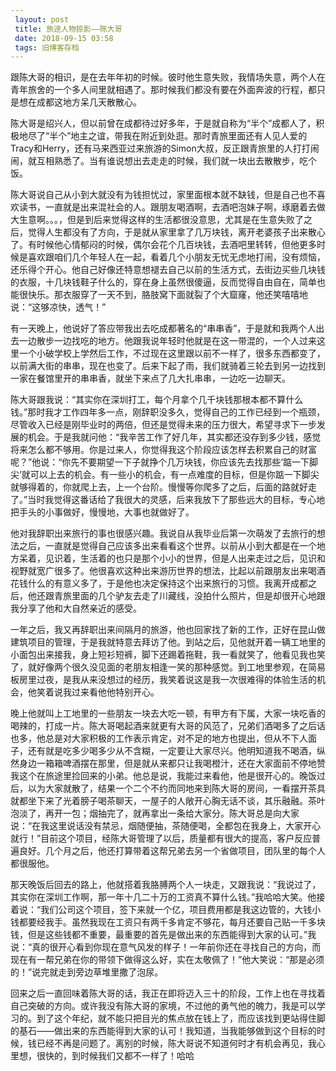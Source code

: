 ```yaml
---
 layout: post
 title: 旅途人物掠影——陈大哥
 date: 2018-09-15 03:58
 tags: 旧博客存档
---
```

跟陈大哥的相识，是在去年年初的时候。彼时他生意失败，我情场失意，两个人在青年旅舍的一个多人间里就相遇了。那时候我们都没有要在外面奔波的行程，都只是想在成都这地方呆几天散散心。

陈大哥是绍兴人，但以前曾在成都待过好多年，于是就自称为“半个”成都人了，积极地尽了“半个”地主之谊，带我在附近到处逛。那时青旅里面还有人见人爱的Tracy和Herry，还有马来西亚过来旅游的Simon大叔，反正跟青旅里的人打打闹闹，就互相熟悉了。当有谁说想出去走走的时候，我们就一块出去散散步，吃个饭。

陈大哥说自己从小到大就没有为钱担忧过，家里面根本就不缺钱，但是自己也不喜欢读书，一直就是出来混社会的人。跟朋友喝酒啊，去酒吧泡妹子啊，琢磨着去做大生意啊。。。，但是到后来觉得这样的生活都很没意思，尤其是在生意失败了之后，觉得人生都没有了方向，于是就从家里拿了几万块钱，离开老婆孩子出来散心了。有时候他心情郁闷的时候，偶尔会花个几百块钱，去酒吧里转转，但他更多时候是喜欢跟咱们几个年轻人在一起，看着几个小朋友无忧无虑地打闹，没有烦恼，还乐得个开心。他自己好像还特意想褪去自己以前的生活方式，去街边买些几块钱的衣服，十几块钱鞋子什么的，穿在身上虽然很傻逼，反而觉得自由自在，简单也能很快乐。那衣服穿了一天不到，胳肢窝下面就裂了个大窟窿，他还笑嘻嘻地说：“这够凉快，透气！”

有一天晚上，他说好了答应带我出去吃成都著名的“串串香”，于是就和我两个人出去一边散步一边找吃的地方。他跟我说年轻时他就是在这一带混的，一个人过来这里一个小破学校上学然后工作，不过现在这里跟以前不一样了，很多东西都变了，以前满大街的串串，现在也变了。后来下起了雨，我们就骑着三轮去到另一边找到一家在餐馆里开的串串香，就坐下来点了几大扎串串，一边吃一边聊天。

陈大哥跟我说：“其实你在深圳打工，每个月拿个几千块钱那根本都不算什么钱。”那时我才工作四年多一点，刚辞职没多久，觉得自己的工作已经到一个瓶颈，尽管收入已经是刚毕业时的两倍，但还是觉得未来的压力很大，希望寻求下一步发展的机会。于是我就问他：“我辛苦工作了好几年，其实都还没存到多少钱，感觉将来怎么都不够用。你是过来人，你觉得我这个阶段应该怎样去积累自己的财富呢？”他说：“你先不要期望一下子就挣个几万块钱，你应该先去找那些‘踮一下脚尖’就可以上去的机会。有一些小的机会，有一点难度的目标，但是你踮一下脚尖就够得着的，你就爬上去，上一个台阶。慢慢等你爬多了之后，后面的路就好走了。”当时我觉得这番话给了我很大的灵感，后来我放下了那些远大的目标，专心地把手头的小事做好，慢慢地，大事也就做好了。

他对我辞职出来旅行的事也很感兴趣。我说自从我毕业后第一次萌发了去旅行的想法之后，一直就是觉得自己应该多出来看看这个世界。以前从小到大都是在一个地方呆着，见识着，生活着的也只是那个小小的世界，但是人出来走过之后，见识和视野就宽广很多了。他很喜欢这种出来游历世界的想法，比起以前跟朋友出来喝酒花钱什么的有意义多了，于是他也决定保持这个出来旅行的习惯。我离开成都之后，他还跟青旅里面的几个驴友去走了川藏线，没拍什么照片，但是却很开心地跟我分享了他和大自然亲近的感受。



一年之后，我又再辞职出来间隔月的旅游，他也回家找了新的工作，正好在昆山做建筑项目的管理，于是我就特意去拜访了他。到站之后，见他就开着一辆工地里的小面包出来接我，身上短衫短裤，脚下还踢着拖鞋，我一看就笑了，他看见我也笑了，就好像两个很久没见面的老朋友相逢一笑的那种感觉。到工地里参观，在简易板房里过夜，是我从来没想过的经历，我笑着说这是我一次很难得的体验生活的机会，他笑着说我过来看他他特别开心。

晚上他就叫上工地里的一些朋友一块去大吃一顿，有甲方有下属，大家一块吃香的喝辣的，打成一片。陈大哥喝起酒来就更有大哥的风范了，兄弟们酒喝多了之后话也多，他总是对大家积极的工作表示肯定，对不足的地方也提出，但从不下人面子，还有就是吃多少喝多少从不含糊，一定要让大家尽兴。他明知道我不喝酒，纵然身边一箱箱啤酒摆在那里，但是就从来都只让我喝橙汁，还在大家面前不停地赞我这个在旅途里捡回来的小弟。他总是说，我能过来看他，他是很开心的。晚饭过后，以为大家就散了，结果一个二个不约而同地来到陈大哥的房间，一看摆开茶具就都坐下来了光着膀子喝茶聊天，一屋子的人敞开心胸无话不谈，其乐融融。茶叶泡淡了，再开一包；烟抽完了，就再拿出一条给大家分。陈大哥总是向大家说：“在我这里说话没有禁忌，烟随便抽，茶随便喝，全都包在我身上，大家开心就行！”目前这个项目，经陈大哥管理了以后，质量都有很大的提高，客户反应普遍良好。几个月之后，他还打算带着这帮兄弟去另一个省做项目，团队里的每个人都很服他。

那天晚饭后回去的路上，他就搭着我胳膊两个人一块走，又跟我说：“我说过了，其实你在深圳工作啊，那一年十几二十万的工资真不算什么钱。”我哈哈大笑。他接着说：“我们公司这个项目，签下来就一个亿，项目费用都是我这边管的，大钱小钱都要经我手。虽然我现在工资只有两千多肯定不够花，每月还要自己贴一千多块钱，但是这些钱都不重要，最重要的首先是做出来的东西能得到大家的认可。”我说：“真的很开心看到你现在意气风发的样子！一年前你还在寻找自己的方向，而现在有一帮兄弟在你的带领下做得这么好，实在太敬佩了！”他大笑说：“那是必须的！”说完就走到旁边草堆里撒了泡尿。



回来之后一直回味着陈大哥的话，我正在即将迈入三十的阶段，工作上也在寻找着自己突破的方向。或许我没有陈大哥的家境，不过他的勇气他的魄力，我是可以学习的。到了这个年纪，就不能只把目光的焦点放在钱上了，而应该找到更站得住脚的基石——做出来的东西能得到大家的认可！我知道，当我能够做到这个目标的时候，钱已经不再是问题了。离别的时候，陈大哥说不知道何时才有机会再见，我心里想，很快的，到时候我们又都不一样了！哈哈

